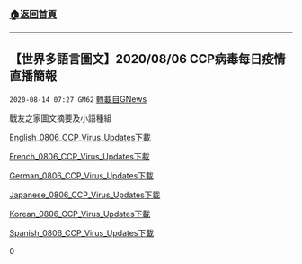 ###  [:house:返回首頁](https://github.com/ourhimalayas/txt)
---

## 【世界多語言圖文】2020/08/06 CCP病毒每日疫情直播簡報
`2020-08-14 07:27 GM62` [轉載自GNews](https://gnews.org/zh-hant/296524/)

戰友之家圖文摘要及小語種組

[English\_0806\_CCP\_Virus\_Updates](https://s3.amazonaws.com/gnews-media-offload/wp-content/uploads/2020/08/14054318/English_0806_CCP_Virus_Updates.pdf)[下載](https://s3.amazonaws.com/gnews-media-offload/wp-content/uploads/2020/08/14054318/English_0806_CCP_Virus_Updates.pdf)

[French\_0806\_CCP\_Virus\_Updates](https://s3.amazonaws.com/gnews-media-offload/wp-content/uploads/2020/08/14054322/French_0806_CCP_Virus_Updates.pdf)[下載](https://s3.amazonaws.com/gnews-media-offload/wp-content/uploads/2020/08/14054322/French_0806_CCP_Virus_Updates.pdf)

[German\_0806\_CCP\_Virus\_Updates](https://s3.amazonaws.com/gnews-media-offload/wp-content/uploads/2020/08/14054325/German_0806_CCP_Virus_Updates.pdf)[下載](https://s3.amazonaws.com/gnews-media-offload/wp-content/uploads/2020/08/14054325/German_0806_CCP_Virus_Updates.pdf)

[Japanese\_0806\_CCP\_Virus\_Updates](https://s3.amazonaws.com/gnews-media-offload/wp-content/uploads/2020/08/14054333/Japanese_0806_CCP_Virus_Updates.pdf)[下載](https://s3.amazonaws.com/gnews-media-offload/wp-content/uploads/2020/08/14054333/Japanese_0806_CCP_Virus_Updates.pdf)

[Korean\_0806\_CCP\_Virus\_Updates](https://s3.amazonaws.com/gnews-media-offload/wp-content/uploads/2020/08/14054329/Korean_0806_CCP_Virus_Updates.pdf)[下載](https://s3.amazonaws.com/gnews-media-offload/wp-content/uploads/2020/08/14054329/Korean_0806_CCP_Virus_Updates.pdf)

[Spanish\_0806\_CCP\_Virus\_Updates](https://s3.amazonaws.com/gnews-media-offload/wp-content/uploads/2020/08/14054336/Spanish_0806_CCP_Virus_Updates.pdf)[下載](https://s3.amazonaws.com/gnews-media-offload/wp-content/uploads/2020/08/14054336/Spanish_0806_CCP_Virus_Updates.pdf)



0
